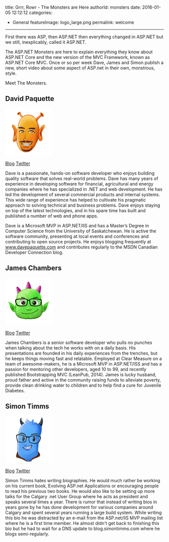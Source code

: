 title: Grrr, Rowr - The Monsters are Here
authorId: monsters
date: 2016-01-05 12:12:12
categories:
 - General
featureImage: logo_large.png
permalink: welcome
---
First there was ASP, then ASP.NET then everything changed in ASP.NET but we still, inexplicably, called it ASP.NET. 

The ASP.NET Monsters are here to explain everything they know about ASP.NET Core and the new version of the MVC Framework, known as ASP.NET Core MVC. Once or so per week Dave, James and Simon publish a new, short video about some aspect of ASP.net in their own, monstrous, style.

Meet The Monsters.

<!-- more -->

## David Paquette

<img src="/images/thumb_dave.png" class="thumb-right" />

[Blog](http://davepaquette.com) [Twitter](https://twitter.com/Dave_Paquette)

Dave is a passionate, hands-on software developer who enjoys building quality software that solves real-world problems. Dave has many years of experience in developing software for financial, agricultural and energy companies where he has specialized in .NET and web development. He has led the development of several commercial products and internal systems. This wide range of experience has helped to cultivate his pragmatic approach to solving technical and business problems. Dave enjoys staying on top of the latest technologies, and in his spare time has built and published a number of web and phone apps.

Dave is a Microsoft MVP in ASP.NET/IIS and has a Master’s Degree in Computer Science from the University of Saskatchewan. He is active the software community, presenting at local events and conferences and contributing to open source projects. He enjoys blogging frequently at www.davepaquette.com and contributes regularly to the MSDN Canadian Developer Connection blog.

## James Chambers

<img src="/images/thumb_james.png" class="thumb-right" />

[Blog](http://jameschambers.com) [Twitter](https://twitter.com/CanadianJames)

James Chambers is a senior software developer who pulls no punches when talking about the tech he works with on a daily basis. His presentations are founded in his daily experiences from the trenches, but he keeps things moving fast and relatable. Employed at Clear Measure on a team of awesome-makers, he is a Microsoft MVP in ASP.NET/ISS and has a passion for mentoring other developers, aged 10 to 99, and recently published Bootstrapping MVC (LeanPub, 2014). James is lucky husband, proud father and active in the community raising funds to alleviate poverty, provide clean drinking water to children and to help find a cure for Juvenile Diabetes.

## Simon Timms

<img src="/images/thumb_simon.png" class="thumb-right" />

[Blog](http://simontimms.com) [Twitter](https://twitter.com/stimms)

Simon Timms hates writing biographies. He would much rather be working on his current book, Evolving ASP.net Applications or encouraging people to read his previous two books. He would also like to be setting up more talks for the Calgary .net User Group where he acts as president and speaks several times a year. There is rumor that instead of writing bios in years gone by he has done development for various companies around Calgary and spent several years running a large build system. While writing this bio he was distracted by an e-mail from the ASP.net/IIS MVP mailing list where he is a first time member. He almost didn't get back to finishing this bio but he had to wait for a DNS update to blog.simontimms.com where he blogs semi-regularly.


